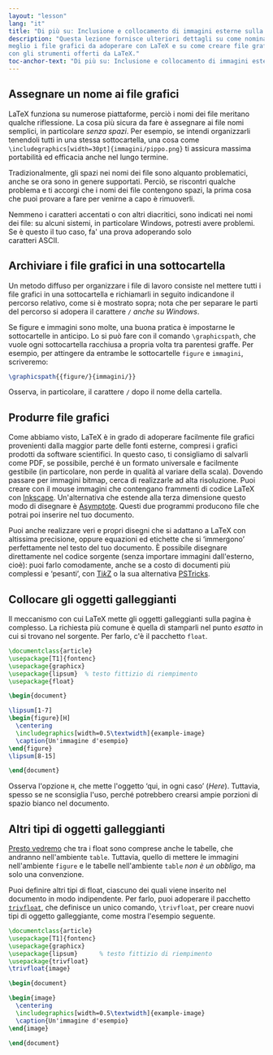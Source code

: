 ```yaml
---
layout: "lesson"
lang: "it"
title: "Di più su: Inclusione e collocamento di immagini esterne sulla pagina"
description: "Questa lezione fornisce ulteriori dettagli su come nominare e archiviare 
meglio i file grafici da adoperare con LaTeX e su come creare file grafici 
con gli strumenti offerti da LaTeX."
toc-anchor-text: "Di più su: Inclusione e collocamento di immagini esterne sulla pagina"
---
```


## Assegnare un nome ai file grafici

LaTeX funziona su numerose piattaforme, perciò 
i nomi dei file meritano qualche riflessione. 
La cosa più sicura da fare è assegnare ai file
nomi semplici, in particolare _senza spazi_.
Per esempio, se intendi organizzarli tenendoli
tutti in una stessa sottocartella, una cosa 
come `\includegraphics[width=30pt]{immagini/pippo.png}`
ti assicura massima portabilità ed efficacia anche
nel lungo termine.

Tradizionalmente, gli spazi nei nomi dei file sono 
alquanto problematici, anche se ora sono in genere 
supportati. 
Perciò, se riscontri qualche problema e ti
accorgi che i nomi dei file contengono spazi,
la prima cosa che puoi provare a fare per venirne
a capo è rimuoverli.

Nemmeno i caratteri accentati o con altri diacritici,
sono indicati nei nomi dei file: su alcuni sistemi, 
in particolare Windows, potresti avere problemi. 
Se è questo il tuo caso, fa' una prova adoperando solo  
caratteri ASCII.

## Archiviare i file grafici in una sottocartella

Un metodo diffuso per organizzare i file di lavoro 
consiste nel mettere tutti i file grafici in una 
sottocartella e richiamarli in seguito indicandone 
il percorso relativo, come si è mostrato sopra; 
nota che per separare le parti del percorso si adopera 
il carattere `/` _anche su Windows_.

Se figure e immagini sono molte, una buona pratica è 
impostarne le sottocartelle in anticipo.
Lo si può fare con il comando `\graphicspath`, che 
vuole ogni sottocartella racchiusa a propria volta 
tra parentesi graffe. 
Per esempio, per attingere da entrambe le 
sottocartelle `figure` e `immagini`, scriveremo:

<!-- {% raw %} -->
```latex
\graphicspath{{figure/}{immagini/}}
```
<!-- {% endraw %} -->

Osserva, in particolare, il carattere `/` dopo 
il nome della cartella.

## Produrre file grafici

Come abbiamo visto, LaTeX è in grado di adoperare 
facilmente file grafici provenienti dalla maggior 
parte delle fonti esterne, compresi i grafici 
prodotti da software scientifici.
In questo caso, ti consigliamo di salvarli come PDF, se
possibile, perché è un formato universale e facilmente
gestibile (in particolare, non perde in qualità al
variare della scala).
Dovendo passare per immagini bitmap, cerca di 
realizzarle ad alta risoluzione.
Puoi creare con il mouse immagini che contengano 
frammenti di codice LaTeX con 
[Inkscape](https://inkscape.org/). 
Un'alternativa che estende alla terza dimensione 
questo modo di disegnare è 
[Asymptote](https://www.ctan.org/pkg/asymptote). 
Questi due programmi producono file che potrai
poi inserire nel tuo documento.

Puoi anche realizzare veri e propri disegni che 
si adattano a LaTeX con altissima precisione, 
oppure equazioni ed etichette che si ‘immergono’ 
perfettamente nel testo del tuo documento.
È possibile disegnare direttamente nel codice sorgente 
(senza importare immagini dall'esterno, cioè): puoi
farlo comodamente, anche se a costo di documenti 
più complessi e ‘pesanti’, 
con [Ti*k*Z](https://ctan.org/pkg/pgf) o la sua
alternativa 
[PSTricks](https://ctan.org/pkg/pstricks-base).

## Collocare gli oggetti galleggianti

Il meccanismo con cui LaTeX mette gli oggetti 
galleggianti sulla pagina è complesso. 
La richiesta più comune è quella di stamparli 
nel punto _esatto_ in cui si trovano nel sorgente. 
Per farlo, c'è il pacchetto `float`.

```latex
\documentclass{article}
\usepackage[T1]{fontenc}
\usepackage{graphicx}
\usepackage{lipsum}  % testo fittizio di riempimento
\usepackage{float}

\begin{document}

\lipsum[1-7]
\begin{figure}[H]
  \centering
  \includegraphics[width=0.5\textwidth]{example-image}
  \caption{Un'immagine d'esempio}
\end{figure}
\lipsum[8-15]

\end{document}
```

Osserva l'opzione `H`, che mette l'oggetto ‘qui, 
in ogni caso’ (_Here_).
Tuttavia, spesso se ne sconsiglia l'uso, perché potrebbero 
crearsi ampie porzioni di spazio bianco nel documento.

## Altri tipi di oggetti galleggianti

[Presto vedremo](lesson-08) che tra i float
sono comprese anche le tabelle, che andranno
nell'ambiente `table`. 
Tuttavia, quello di mettere le immagini 
nell'ambiente `figure` e le tabelle 
nell'ambiente `table` _non è un obbligo_, 
ma solo una convenzione.

Puoi definire altri tipi di float, ciascuno 
dei quali viene inserito nel documento in
modo indipendente.
Per farlo, puoi adoperare il pacchetto
[`trivfloat`](https://ctan.org/pkg/trivfloat), 
che definisce un unico comando, `\trivfloat`, 
per creare nuovi tipi di oggetto galleggiante,
come mostra l'esempio seguente.

```latex
\documentclass{article}
\usepackage[T1]{fontenc}
\usepackage{graphicx}
\usepackage{lipsum}      % testo fittizio di riempimento
\usepackage{trivfloat}
\trivfloat{image}

\begin{document}

\begin{image}
  \centering
  \includegraphics[width=0.5\textwidth]{example-image}
  \caption{Un'immagine d'esempio}
\end{image}

\end{document}
```
